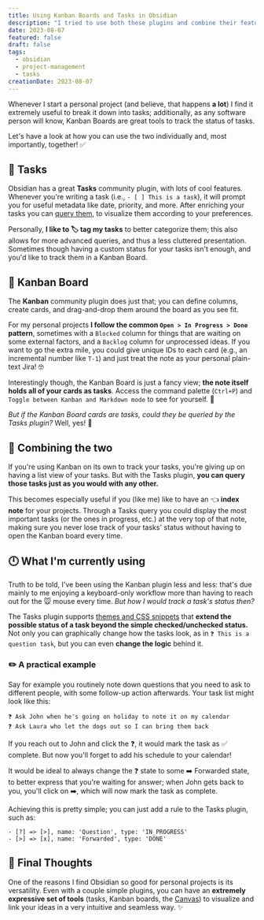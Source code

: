 ```yaml
---
title: Using Kanban Boards and Tasks in Obsidian
description: "I tried to use both these plugins and combine their features: this is what I've learned from it."
date: 2023-08-07
featured: false
draft: false
tags:
  - obsidian
  - project-management
  - tasks
creationDate: 2023-08-07
---
```


Whenever I start a personal project (and believe, that happens **a lot**) I find it extremely useful to break it down into tasks; additionally, as any software person will know, Kanban Boards are great tools to track the status of tasks.

Let's have a look at how you can use the two individually and, most importantly, together! ✅

## 📝 Tasks

Obsidian has a great **Tasks** community plugin, with lots of cool features. Whenever you're writing a task (i.e., `- [ ] This is a task`), it will prompt you for useful metadata like date, priority, and more. After enriching your tasks you can [query them](https://publish.obsidian.md/tasks/Queries/About+Queries), to visualize them according to your preferences.

Personally, **I like to 🏷️ tag my tasks** to better categorize them; this also allows for more advanced queries, and thus a less cluttered presentation. Sometimes though having a custom status for your tasks isn't enough, and you'd like to track them in a Kanban Board.

## 📌 Kanban Board

The **Kanban** community plugin does just that; you can define columns, create cards, and drag-and-drop them around the board as you see fit.

For my personal projects **I follow the common `Open > In Progress > Done` pattern**, sometimes with a `Blocked` column for things that are waiting on some external factors, and a `Backlog` column for unprocessed ideas. If you want to go the extra mile, you could give unique IDs to each card (e.g., an incremental number like `T-1`) and just treat the note as your personal plain-text Jira! 🤓

Interestingly though, the Kanban Board is just a fancy view; **the note itself holds all of your cards as tasks**. Access the command palette (`Ctrl+P`) and `Toggle between Kanban and Markdown mode` to see for yourself. 👀

_But if the Kanban Board cards are tasks, could they be queried by the Tasks plugin?_
Well, yes! 🥳

## 🍻 Combining the two

If you're using Kanban on its own to track your tasks, you're giving up on having a list view of your tasks. But with the Tasks plugin, **you can query those tasks just as you would with any other.**

This becomes especially useful if you (like me) like to have an 👈 **index note** for your projects. Through a Tasks query you could display the most important tasks (or the ones in progress, etc.) at the very top of that note, making sure you never lose track of your tasks' status without having to open the Kanban board every time.

## 🕛 What I'm currently using

Truth to be told, I've been using the Kanban plugin less and less: that's due mainly to me enjoying a keyboard-only workflow more than having to reach out for the 🐭 mouse every time. _But how I would track a task's status then?_

The Tasks plugin supports [themes and CSS snippets](https://publish.obsidian.md/tasks/Reference/Status+Collections/About+Status+Collections) that **extend the possible status of a task beyond the simple checked/unchecked status.** Not only you can graphically change how the tasks look, as in `❓ This is a question task`, but you can even **change the logic** behind it.

### ✏️ A practical example

Say for example you routinely note down questions that you need to ask to different people, with some follow-up action afterwards. Your task list might look like this:

```
❓ Ask John when he's going on holiday to note it on my calendar
❓ Ask Laura who let the dogs out so I can bring them back
```

If you reach out to John and click the ❓, it would mark the task as ✅ complete. But now you'll forget to add his schedule to your calendar!

It would be ideal to always change the ❓ state to some ➡️ Forwarded state, to better express that you're waiting for answer; when John gets back to you, you'll click on ➡️, which will now mark the task as complete.

Achieving this is pretty simple; you can just add a rule to the Tasks plugin, such as:

```
- [?] => [>], name: 'Question', type: 'IN_PROGRESS'
- [>] => [x], name: 'Forwarded', type: 'DONE'
```

## 🦆 Final Thoughts

One of the reasons I find Obsidian so good for personal projects is its versatility. Even with a couple simple plugins, you can have an **extremely expressive set of tools** (tasks, Kanban boards, the [Canvas](https://obsidian.md/canvas)) to visualize and link your ideas in a very intuitive and seamless way. ✨
